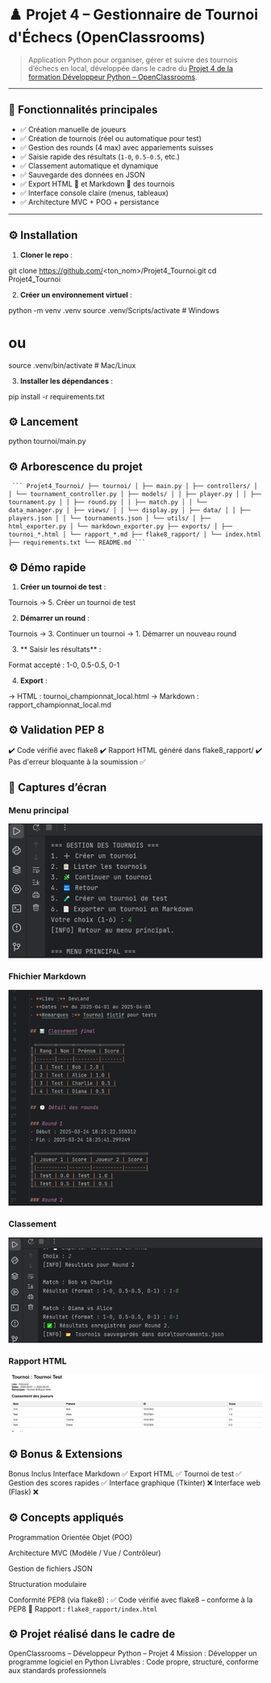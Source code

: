 # ♟️ Projet 4 – Gestionnaire de Tournoi d'Échecs (OpenClassrooms)

> Application Python pour organiser, gérer et suivre des tournois d’échecs en local, développée dans le cadre du [Projet 4 de la formation Développeur Python – OpenClassrooms](https://openclassrooms.com/fr/projects/834).

---

## 🚀 Fonctionnalités principales

- ✅ Création manuelle de joueurs
- ✅ Création de tournois (réel ou automatique pour test)
- ✅ Gestion des rounds (4 max) avec appariements suisses
- ✅ Saisie rapide des résultats (`1-0`, `0.5-0.5`, etc.)
- ✅ Classement automatique et dynamique
- ✅ Sauvegarde des données en JSON
- ✅ Export HTML 🧾 et Markdown 📄 des tournois
- ✅ Interface console claire (menus, tableaux)
- ✅ Architecture MVC + POO + persistance

---

## ⚙️ Installation

1. **Cloner le repo** :

git clone https://github.com/<ton_nom>/Projet4_Tournoi.git
cd Projet4_Tournoi

2. **Créer un environnement virtuel** :

python -m venv .venv
source .venv/Scripts/activate  # Windows
# ou
source .venv/bin/activate  # Mac/Linux

3. **Installer les dépendances** :

pip install -r requirements.txt


## ⚙️ Lancement

python tournoi/main.py



## ⚙️ Arborescence du projet

<pre><code> ``` Projet4_Tournoi/ ├── tournoi/ │ ├── main.py │ ├── controllers/ │ │ └── tournament_controller.py │ ├── models/ │ │ ├── player.py │ │ ├── tournament.py │ │ ├── round.py │ │ ├── match.py │ │ └── data_manager.py │ ├── views/ │ │ └── display.py │ ├── data/ │ │ ├── players.json │ │ └── tournaments.json │ └── utils/ │ ├── html_exporter.py │ └── markdown_exporter.py ├── exports/ │ ├── tournoi_*.html │ └── rapport_*.md ├── flake8_rapport/ │ └── index.html ├── requirements.txt └── README.md ``` </code></pre>
## ⚙️ Démo rapide

1.  **Créer un tournoi de test** :

Tournois → 5. Créer un tournoi de test

2. **Démarrer un round** :

Tournois → 3. Continuer un tournoi → 1. Démarrer un nouveau round

3. ** Saisir les résultats** :

Format accepté : 1-0, 0.5-0.5, 0-1

4. **Export** :

→ HTML : tournoi_championnat_local.html
→ Markdown : rapport_championnat_local.md



## ⚙️ Validation PEP 8


✔️ Code vérifié avec flake8
✔️ Rapport HTML généré dans flake8_rapport/
✔️ Pas d'erreur bloquante à la soumission ✅


## 📸 Captures d’écran

###  Menu principal
![interface_console.PNG](captures/interface_console.PNG)

###  Fhichier Markdown
![markdown_tournoi.PNG](captures/markdown_tournoi.PNG)

###  Classement
![Tournoi_en_cours.PNG](captures/Tournoi_en_cours.PNG)

###  Rapport HTML
![html_tournoi.PNG](captures/html_tournoi.PNG)



## ⚙️ Bonus & Extensions

Bonus	Inclus
Interface Markdown	✅
Export HTML	✅
Tournoi de test	✅
Gestion des scores rapides	✅
Interface graphique (Tkinter)	❌
Interface web (Flask)	❌


## ⚙️ Concepts appliqués

Programmation Orientée Objet (POO)

Architecture MVC (Modèle / Vue / Contrôleur)

Gestion de fichiers JSON

Structuration modulaire

Conformité PEP8 (via flake8) :
        ✅ Code vérifié avec flake8 – conforme à la PEP8
        📄 Rapport : `flake8_rapport/index.html`


## ⚙️ Projet réalisé dans le cadre de

 OpenClassrooms – Développeur Python – Projet 4
Mission : Développer un programme logiciel en Python
Livrables : Code propre, structuré, conforme aux standards professionnels

